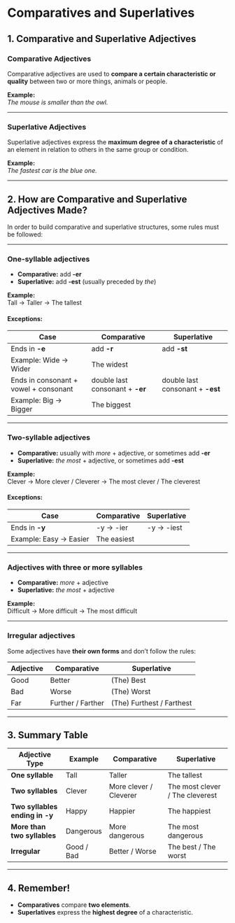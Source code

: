 # Comparatives and Superlatives

## 1. Comparative and Superlative Adjectives

### Comparative Adjectives
Comparative adjectives are used to **compare a certain characteristic or quality** between two or more things, animals or people.  

**Example:**  
*The mouse is smaller than the owl.*  

---

### Superlative Adjectives
Superlative adjectives express the **maximum degree of a characteristic** of an element in relation to others in the same group or condition.  

**Example:**  
*The fastest car is the blue one.*  

---

## 2. How are Comparative and Superlative Adjectives Made?

In order to build comparative and superlative structures, some rules must be followed:

---

### One-syllable adjectives
- **Comparative:** add **-er**  
- **Superlative:** add **-est** (usually preceded by *the*)  

**Example:**  
Tall → Taller → The tallest  

#### Exceptions:
| Case | Comparative | Superlative |
|------|-------------|-------------|
| Ends in **-e** | add **-r** | add **-st** |
| Example: Wide → Wider | The widest |
| Ends in consonant + vowel + consonant | double last consonant + **-er** | double last consonant + **-est** |
| Example: Big → Bigger | The biggest |

---

### Two-syllable adjectives
- **Comparative:** usually with *more* + adjective, or sometimes add **-er**  
- **Superlative:** *the most* + adjective, or sometimes add **-est**  

**Example:**  
Clever → More clever / Cleverer → The most clever / The cleverest  

#### Exceptions:
| Case | Comparative | Superlative |
|------|-------------|-------------|
| Ends in **-y** | -y → -ier | -y → -iest |
| Example: Easy → Easier | The easiest |

---

### Adjectives with three or more syllables
- **Comparative:** *more* + adjective  
- **Superlative:** *the most* + adjective  

**Example:**  
Difficult → More difficult → The most difficult  

---

### Irregular adjectives
Some adjectives have **their own forms** and don’t follow the rules:

| Adjective | Comparative | Superlative |
|-----------|-------------|-------------|
| Good | Better | (The) Best |
| Bad | Worse | (The) Worst |
| Far | Further / Farther | (The) Furthest / Farthest |

---

## 3. Summary Table

| Adjective Type | Example | Comparative | Superlative |
|----------------|---------|-------------|-------------|
| **One syllable** | Tall | Taller | The tallest |
| **Two syllables** | Clever | More clever / Cleverer | The most clever / The cleverest |
| **Two syllables ending in -y** | Happy | Happier | The happiest |
| **More than two syllables** | Dangerous | More dangerous | The most dangerous |
| **Irregular** | Good / Bad | Better / Worse | The best / The worst |

---

## 4. Remember!
- **Comparatives** compare **two elements**.  
- **Superlatives** express the **highest degree** of a characteristic.  
